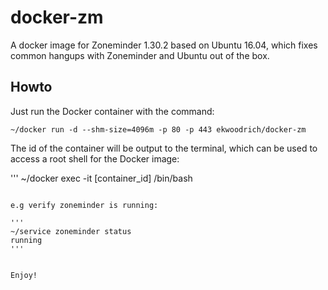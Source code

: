 # docker-zm
A docker image for Zoneminder 1.30.2 based on Ubuntu 16.04, which fixes common hangups with Zoneminder and Ubuntu out of the box. 

## Howto
Just run the Docker container with the command:

```
~/docker run -d --shm-size=4096m -p 80 -p 443 ekwoodrich/docker-zm
```

The id of the container will be output to the terminal, which can be used to access a root shell for the Docker image:

'''
~/docker exec -it [container_id] /bin/bash
```

e.g verify zoneminder is running:

'''
~/service zoneminder status
running
'''


Enjoy!
